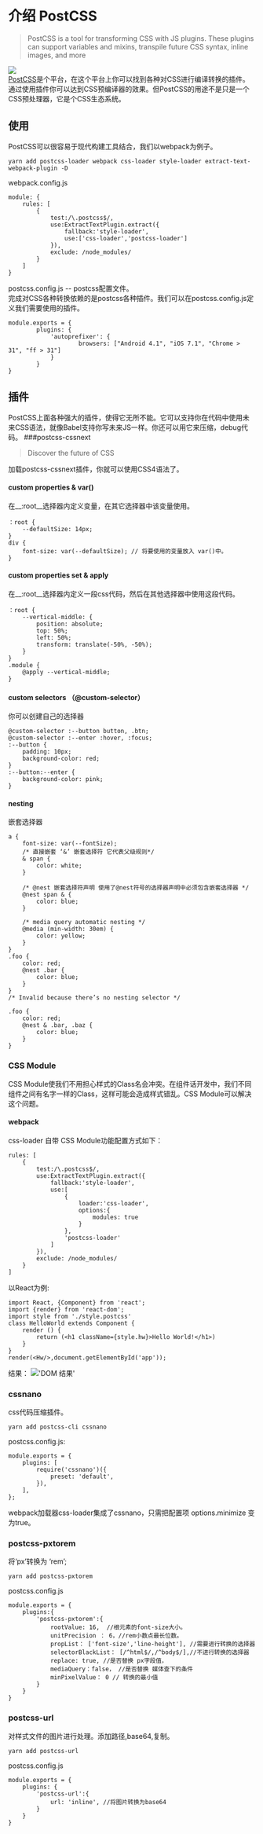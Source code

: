 # 介绍 PostCSS
> PostCSS is a tool for transforming CSS with JS plugins. These plugins can support variables and mixins, transpile future CSS syntax, inline images, and more

![](https://www.smashingmagazine.com/wp-content/uploads/2015/12/post-css-opt.png)  
[PostCSS](http://postcss.org/)是个平台，在这个平台上你可以找到各种对CSS进行编译转换的插件。通过使用插件你可以达到CSS预编译器的效果。但PostCSS的用途不是只是一个CSS预处理器，它是个CSS生态系统。

## 使用
PostCSS可以很容易于现代构建工具结合，我们以webpack为例子。

	yarn add postcss-loader webpack css-loader style-loader extract-text-webpack-plugin -D
webpack.config.js
	
	module: {
		rules: [
			{
				test:/\.postcss$/,
				use:ExtractTextPlugin.extract({
					fallback:'style-loader',
					use:['css-loader','postcss-loader']
				}),
				exclude: /node_modules/
			}
		]
	}
postcss.config.js -- postcss配置文件。  
完成对CSS各种转换依赖的是postcss各种插件。我们可以在postcss.config.js定义我们需要使用的插件。

	module.exports = {
    		plugins: {
        		'autoprefixer': {
            			browsers: ["Android 4.1", "iOS 7.1", "Chrome > 31", "ff > 31"]
      	  		}
    		}
	}

## 插件
PostCSS上面各种强大的插件，使得它无所不能。它可以支持你在代码中使用未来CSS语法，就像Babel支持你写未来JS一样。你还可以用它来压缩，debug代码。
###postcss-cssnext
> Discover the future of CSS

加载postcss-cssnext插件，你就可以使用CSS4语法了。  
#### custom properties & var()
在__:root__选择器内定义变量，在其它选择器中该变量使用。  

	：root {
		--defaultSize: 14px;
	}
	div {
		font-size: var(--defaultSize); // 将要使用的变量放入 var()中。
	}
#### custom properties set & apply
在__:root__选择器内定义一段css代码，然后在其他选择器中使用这段代码。

	：root {
		--vertical-middle: {
			position: absolute;
			top: 50%;
			left: 50%;
			transform: translate(-50%, -50%);
		}
	}
	.module {
		@apply --vertical-middle;
	}
#### custom selectors （@custom-selector）
你可以创建自己的选择器

	
	@custom-selector :--button button, .btn;
	@custom-selector :--enter :hover, :focus;
	:--button {
  		padding: 10px;
  		background-color: red;
	}
	:--button:--enter {
  		background-color: pink;
	}
#### nesting
嵌套选择器

	a {
		font-size: var(--fontSize);
		/* 直接嵌套 ‘&’ 嵌套选择符 它代表父级规则*/
		& span {
			color: white;
		}

		/* @nest 嵌套选择符声明 使用了@nest符号的选择器声明中必须包含嵌套选择器 */
		@nest span & {
			color: blue;
		}

		/* media query automatic nesting */
		@media (min-width: 30em) {
			color: yellow;
		}
	}
	.foo {
		color: red;
		@nest .bar {
			color: blue;
		}
	}
	/* Invalid because there’s no nesting selector */

	.foo {
		color: red;
		@nest & .bar, .baz {
			color: blue;
		}
	}
### CSS Module
CSS Module使我们不用担心样式的Class名会冲突。在组件话开发中，我们不同组件之间有名字一样的Class，这样可能会造成样式错乱。CSS Module可以解决这个问题。
#### webpack
css-loader 自带 CSS Module功能配置方式如下：

	rules: [
		{
			test:/\.postcss$/,
			use:ExtractTextPlugin.extract({
				fallback:'style-loader',
				use:[
					{
						loader:'css-loader',
						options:{
							modules: true
						}
					},
					'postcss-loader'
				]
			}),
			exclude: /node_modules/
		}
	]
以React为例:

	import React, {Component} from 'react';
	import {render} from 'react-dom';
	import style from './style.postcss'
	class HelloWorld extends Component {
		render () {
			return (<h1 className={style.hw}>Hello World!</h1>)
		}
	}
	render(<Hw/>,document.getElementById('app'));
结果：
!['DOM 结果'](http://imglf0.nosdn.127.net/img/Lzg4b1BvbmpvR2h6NC92VlJTU1psMlpZcTUxQ0t3ZkpLVnU2QlFtVWU0S3MwRUcwNVI0MXFBPT0.jpg?imageView&thumbnail=500x0&quality=96&stripmeta=0&type=jpg)

### cssnano
css代码压缩插件。
	
	yarn add postcss-cli cssnano
postcss.config.js:

	module.exports = {
		plugins: [
			require('cssnano')({
				preset: 'default',
			}),
		],
	};
webpack加载器css-loader集成了cssnano，只需把配置项 options.minimize 变为true。
### postcss-pxtorem
将‘px’转换为 ‘rem’;

	yarn add postcss-pxtorem
postcss.config.js

	module.exports = {
		plugins:{
			'postcss-pxtorem':{
				rootValue: 16,  //根元素的font-size大小。
				unitPrecision ： 6，//rem小数点最长位数。
				propList： ['font-size','line-height'], //需要进行转换的选择器
				selectorBlackList： [/^html$/,/^body$/],//不进行转换的选择器 
				replace: true, //是否替换 px字段值，
				mediaQuery：false， //是否替换 媒体查下的条件
				minPixelValue： 0 // 转换的最小值
			}
		}
	}
### postcss-url
对样式文件的图片进行处理。添加路径,base64,复制。

	yarn add postcss-url
postcss.config.js

	module.exports = {
		plugins: {
			'postcss-url':{
				url: 'inline', //将图片转换为base64
			}	
		}
	}